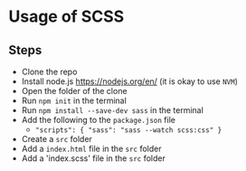 # Usage of SCSS

## Steps

- Clone the repo
- Install node.js https://nodejs.org/en/ (it is okay to use `NVM`)
- Open the folder of the clone
- Run `npm init` in the terminal
- Run `npm install --save-dev sass` in the terminal
- Add the following to the `package.json` file
  - `"scripts": {
    "sass": "sass --watch scss:css"
  }`
- Create a `src` folder
- Add a `index.html` file in the `src` folder
- Add a 'index.scss' file in the `src` folder